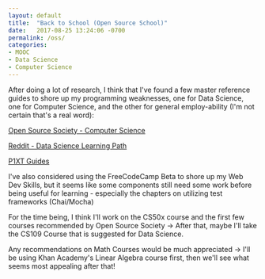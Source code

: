 ```yaml
---
layout: default
title:  "Back to School (Open Source School)"
date:   2017-08-25 13:24:06 -0700
permalink: /oss/
categories:
- MOOC
- Data Science
- Computer Science 
---
```


After doing a lot of research, I think that I've found a few master reference guides to shore up my programming weaknesses, one for Data Science, one for Computer Science, and the other for general employ-ability (I'm not certain that's a real word):

[Open Source Society - Computer Science](https://github.com/open-source-society/computer-science)

[Reddit - Data Science Learning Path](https://www.reddit.com/r/datascience/comments/6qjhic/what_do_you_think_of_the_learning_path_i_built/)

[P1XT Guides](https://github.com/P1xt/p1xt-guides)

I've also considered using the FreeCodeCamp Beta to shore up my Web Dev Skills, but it seems like some components still need some work before being useful for learning - especially the chapters on utilizing test frameworks (Chai/Mocha)

For the time being, I think I'll work on the CS50x course and the first few courses recommended by Open Source Society -> After that, maybe I'll take the CS109 Course that is suggested for Data Science.

Any recommendations on Math Courses would be much appreciated -> I'll be using Khan Academy's Linear Algebra course first, then we'll see what seems most appealing after that! 
